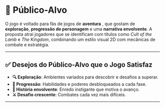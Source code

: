 # 🎯 Público-Alvo

O jogo é voltado para fãs de jogos de **aventura** , que gostam de **exploração**, **progressão de personagem** e uma **narrativa envolvente**. A proposta atrai jogadores que se identificam com títulos como *Cult of the Lamb* e *The Kingdom*, combinando um estilo visual 2D com mecânicas de combate e estratégia.

---

## ✅ Desejos do Público-Alvo que o Jogo Satisfaz

- **🔍 Exploração**: Ambientes variados para descobrir e desafios a superar.  
- **🚀 Progressão**: Habilidades e poderes desbloqueados a cada fase.  
- **📖 História envolvente**: Enredo instigante que motiva o avanço.  
- **⚔️ Desafio crescente**: Combates cada vez mais difíceis.  

---
